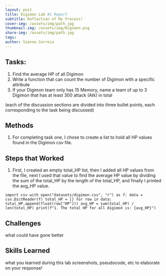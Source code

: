 ```yaml
---
layout: post
title: Digimon Lab #1 Report
subtitle: Reflection of My Process!
cover-img: /assets/img/path.jpg
thumbnail-img: /assets/img/Digimon.png
share-img: /assets/img/path.jpg
tags: 
author: Sienna Correia
---
```


## Tasks:
1. Find the average HP of all Digimon
2. Write a function that can count the number of Digimon with a specific attribute
3. If your Digimon team only has 15 Memory, name a team of up to 3 Digimon that has at least 300 attack (Atk) in total

(each of the discussion sections are divided into three bullet points, each corresponding to the task being discussed) 

## Methods
1. For completing task one, I chose to create a list to hold all HP values found in the Digimon csv file. 

## Steps that Worked
1. First, I created an empty total_HP list, then I added all HP values from the file, next I used that value to find the average HP value by dividing the sum of the total_HP by the length of the total_HP, and finally I printed the avg_HP value.

`import csv
with open("datasets/digimon.csv", "r") as f:
   data = csv.DictReader(f)
   total_HP = []
   for row in data:
       total_HP.append(float(row["HP"]))
avg_HP = sum(total_HP) / len(total_HP)
print(f"1. The total HP for all digimon is: {avg_HP}")`

## Challenges
what could have gone better

## Skills Learned
what you learned during this lab 
screenshots, pseudocode, etc to elaborate on your response!
